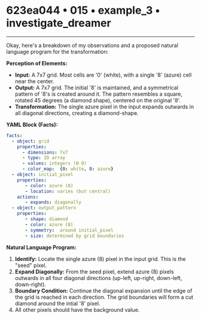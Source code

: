 # 623ea044 • 015 • example_3 • investigate_dreamer

---
Okay, here's a breakdown of my observations and a proposed natural language program for the transformation:

**Perception of Elements:**

*   **Input:** A 7x7 grid. Most cells are '0' (white), with a single '8' (azure) cell near the center.
*   **Output:** A 7x7 grid. The initial '8' is maintained, and a symmetrical pattern of '8's is created around it. The pattern resembles a square, rotated 45 degrees (a diamond shape), centered on the original '8'.
*   **Transformation:** The single azure pixel in the input expands outwards in all diagonal directions, creating a diamond-shape.

**YAML Block (Facts):**



```yaml
facts:
  - object: grid
    properties:
      - dimensions: 7x7
      - type: 2D array
      - values: integers (0-9)
      - color_map:  {0: white, 8: azure}
  - object: initial_pixel
    properties:
       - color: azure (8)
       - location: varies (but central)
    actions:
       - expands: diagonally
  - object: output_pattern
    properties:
       - shape: diamond
       - color: azure (8)
       - symmetry:  around initial_pixel
       - size: determined by grid boundaries
```



**Natural Language Program:**

1.  **Identify:** Locate the single azure (8) pixel in the input grid. This is the "seed" pixel.
2.  **Expand Diagonally:** From the seed pixel, extend azure (8) pixels outwards in all four diagonal directions (up-left, up-right, down-left, down-right).
3.  **Boundary Condition:** Continue the diagonal expansion until the edge of the grid is reached in each direction. The grid boundaries will form a cut diamond around the intial '8' pixel.
4. All other pixels should have the background value.

